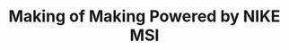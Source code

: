 ---
description: 耐克公司向你展示各种材料对环境的影响。这个有爱了。
layout: post
results:
- primaryGenreName: Education
  version: '2.1.1'
  artworkUrl100: http://a921.phobos.apple.com/us/r30/Purple/v4/da/fe/fe/dafefe87-134c-2346-8294-2b1659abd404/mzl.iqsredfg.png
  trackViewUrl: https://itunes.apple.com/cn/app/making-making-powered-by-nike/id662227880?mt=8&uo=4
  artworkUrl60: http://a608.phobos.apple.com/us/r30/Purple4/v4/1a/e3/21/1ae321f8-6ac3-095e-43cd-0571d219d5ea/AppIcon-257x57.png
  userRatingCountForCurrentVersion: 2
  minimumOsVersion: '6.1'
  sellerName: Nike, Inc. (iDP) 1
  supportedDevices:
  - iPadThirdGen4G
  - iPadFourthGen
  - iPhone4
  - iPhone5c
  - iPadMini4G
  - iPhone4S
  - iPadFourthGen4G
  - iPad23G
  - iPadThirdGen
  - iPhone5s
  - iPodTouchFifthGen
  - iPadMini
  - iPad2Wifi
  - iPhone5
  - iPhone-3GS
  - iPodTouchourthGen
  genres:
  - 教育
  - 参考
  trackName: Making of Making Powered by NIKE MSI
  description: 'MAKING is a tool to inspire designers and creators to make
    better choices in the materials they use. We know that every decision
    a designer makes in the product creation process has

    an impact on the environment. But given the range of options that exist,
    making informed choices can be a challenge. That is why MAKING matters.

    Powered by the Nike Materials Sustainability Index, MAKING provides the
    information to enable users to make real-time, predictive decisions. Whether
    you are a designer, a product

    creator, or just interested in the impacts of the materials you use, MAKING
    will help you make better choices.

    How it Works

    Nike has been investing in ways to design more sustainable products for
    years. In order to best support Nike designers, the company spent seven
    years creating the Nike Materials

    Sustainability Index (MSI). Nike MSI was created using the best publicly
    disclosed information related to the environmental impacts of materials.

    Now Nike is putting this information in the hands of makers in order to
    inspire better choices that support more sustainable design.

    MAKING includes data from Nike MSI on widely used materials and allows
    users to rank them based on four key impact areas: Chemistry, Energy/Greenhouse
    Gas, Water/Land, and

    Physical Waste. The materials in MAKING are widely used in apparel, footwear
    and home goods.

    Each impact is weighted based on specific indicators, and each material
    included in MAKING is assigned a base material score. Materials are rated
    out of a possible 50 points with higher

    scores indicating a more positive environmental impact. More information
    on Nike MSI and the scoring mechanism used can be found by visiting www.nikemakers.com.

    MAKING is an easy-to-use reference guide to compare the impacts of materials.
    There are many other opportunities to design better products, and we know
    that MAKING is just the

    beginning of your journey. The choice is in your hands.'
  price: 0
  trackId: 662227880
  releaseDate: '2013-06-26T17:50:45Z'
  screenshotUrls:
  - http://a3.mzstatic.com/us/r30/Purple/v4/c0/fb/15/c0fb1546-c3bd-fea6-b32a-c4c4aab1c8d9/screen1136x1136.jpeg
  - http://a1.mzstatic.com/us/r30/Purple/v4/cc/48/6e/cc486e3f-6fef-bede-ce42-87f0a876bb11/screen1136x1136.jpeg
  - http://a5.mzstatic.com/us/r30/Purple/v4/fb/e6/dd/fbe6dd8b-ed06-acbb-9552-4c1e836f0d6b/screen1136x1136.jpeg
  - http://a4.mzstatic.com/us/r30/Purple/v4/c4/89/4c/c4894c34-96a6-ba81-e5bd-449c7e20175c/screen1136x1136.jpeg
  - http://a4.mzstatic.com/us/r30/Purple/v4/de/48/ee/de48eed7-ffae-def8-d2c2-c3c7c55392e8/screen1136x1136.jpeg
  artistViewUrl: https://itunes.apple.com/cn/artist/nike-inc./id301521406?uo=4
  primaryGenreId: 6017
  userRatingCount: 7
  averageUserRatingForCurrentVersion: 5
  kind: software
  fileSizeBytes: '4091990'
  bundleId: com.nike.making
  releaseNotes: Bug fixes.
  sellerUrl: http://www.nikemakers.com/
  artistName: Nike, Inc.
  trackCensoredName: Making of Making Powered by NIKE MSI
  isGameCenterEnabled: false
  contentAdvisoryRating: 4+
  languageCodesISO2A:
  - EN
  trackContentRating: 4+
  features:
  - iosUniversal
  averageUserRating: 4.5
  wrapperType: software
  artworkUrl512: http://a921.phobos.apple.com/us/r30/Purple/v4/da/fe/fe/dafefe87-134c-2346-8294-2b1659abd404/mzl.iqsredfg.png
  formattedPrice: 免费
  artistId: 301521406
  genreIds:
  - '6017'
  - '6006'
  currency: CNY
  ipadScreenshotUrls:
  - http://a4.mzstatic.com/us/r30/Purple/v4/c6/c6/12/c6c61202-c3e5-07dc-ee94-94333e6aa71f/screen480x480.jpeg
  - http://a5.mzstatic.com/us/r30/Purple/v4/fa/d8/da/fad8da4a-b1dd-57cb-dfce-42e4d224bd5c/screen480x480.jpeg
  - http://a5.mzstatic.com/us/r30/Purple/v4/ed/32/b0/ed32b0ed-7900-22a8-ad4d-baec692e6b8b/screen480x480.jpeg
  - http://a4.mzstatic.com/us/r30/Purple/v4/ed/50/1f/ed501fd0-2371-cea1-f703-19883938b9cf/screen480x480.jpeg
  - http://a1.mzstatic.com/us/r30/Purple/v4/e9/37/34/e93734b1-0c8c-70b9-c895-bebddbe14da1/screen480x480.jpeg
category: 教育
tags: tag1
resultCount: 1
title: Making of Making Powered by NIKE MSI

---